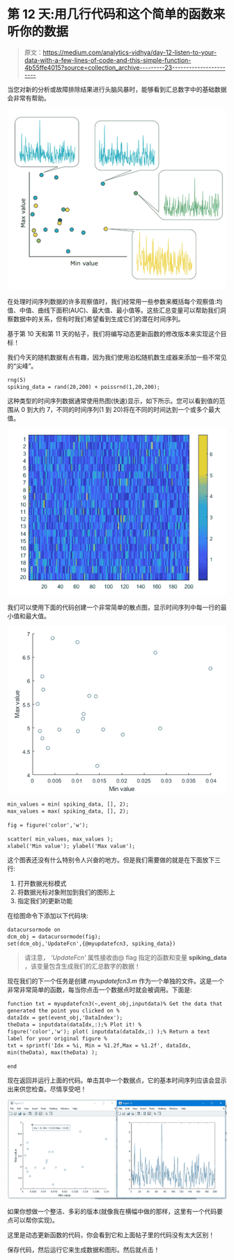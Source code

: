 # 第 12 天:用几行代码和这个简单的函数来听你的数据

> 原文：<https://medium.com/analytics-vidhya/day-12-listen-to-your-data-with-a-few-lines-of-code-and-this-simple-function-4b55ffe4015?source=collection_archive---------23----------------------->

当您对新的分析或故障排除结果进行头脑风暴时，能够看到汇总数字中的基础数据会非常有帮助。

![](img/f2225259937d8f632104edb6a78eaa17.png)

在处理时间序列数据的许多观察值时，我们经常用一些参数来概括每个观察值:均值、中值、曲线下面积(AUC)、最大值、最小值等。这些汇总变量可以帮助我们洞察数据中的关系，但有时我们希望看到生成它们的潜在时间序列。

基于第 10 天和第 11 天的帖子，我们将编写动态更新函数的修改版本来实现这个目标！

我们今天的随机数据有点有趣，因为我们使用泊松随机数生成器来添加一些不常见的“尖峰”。

```
rng(5)
spiking_data = rand(20,200) + poissrnd(1,20,200);
```

这种类型的时间序列数据通常使用热图(快速)显示，如下所示。您可以看到值的范围从 0 到大约 7，不同的时间序列(1 到 20)将在不同的时间达到一个或多个最大值。

![](img/56838de3fd2b6f2e702da687f7b3cdd3.png)

我们可以使用下面的代码创建一个非常简单的散点图，显示时间序列中每一行的最小值和最大值。

![](img/bf2de5a8e976f127a5629ee45cecbc9a.png)

```
min_values = min( spiking_data, [], 2);
max_values = max( spiking_data, [], 2);

fig = figure('color','w');

scatter( min_values, max_values );
xlabel('Min value'); ylabel('Max value');
```

这个图表还没有什么特别令人兴奋的地方。但是我们需要做的就是在下面放下三行:

1.  打开数据光标模式
2.  将数据光标对象附加到我们的图形上
3.  指定我们的更新功能

在绘图命令下添加以下代码块:

```
datacursormode on
dcm_obj = datacursormode(fig);
set(dcm_obj,'UpdateFcn',{@myupdatefcn3, spiking_data})
```

> 请注意， *'UpdateFcn'* 属性接收由@ flag 指定的函数和变量 **spiking_data** ，该变量包含生成我们的汇总数字的数据！

现在我们的下一个任务是创建 *myupdatefcn3.m* 作为一个单独的文件。这是一个非常非常简单的函数，每当你点击一个数据点时就会被调用。下面是:

```
function txt = myupdatefcn3(~,event_obj,inputdata)% Get the data that generated the point you clicked on %
dataIdx = get(event_obj,'DataIndex');
theData = inputdata(dataIdx,:);% Plot it! %
figure('color','w'); plot( inputdata(dataIdx,:) );% Return a text label for your original figure %
txt = sprintf('Idx = %i, Min = %1.2f,Max = %1.2f', dataIdx, min(theData), max(theData) );

end
```

现在返回并运行上面的代码。单击其中一个数据点，它的基本时间序列应该会显示出来供您检查。尽情享受吧！

![](img/78525a1daf61fee9564d16bae15f76f3.png)

如果你想做一个整洁、多彩的版本(就像我在横幅中做的那样，这里有一个代码要点可以帮你实现)。

这里是动态更新函数的代码，你会看到它和上面帖子里的代码没有太大区别！

保存代码，然后运行它来生成数据和图形。然后就点击！